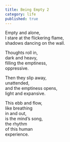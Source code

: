 ```yaml
---
title: Being Empty 2
category: life
published: true
---
```


  
  
Empty and alone,  
I stare at the flickering flame,  
shadows dancing on the wall.  
  
Thoughts roll in,  
dark and heavy,  
filling the emptiness,  
oppressive.  
  
Then they slip away,  
unattended,  
and the emptiness opens,  
light and expansive.  
  
This ebb and flow,  
like breathing  
in and out,  
is the mind’s song,  
the rhythm  
of this human  
experience.
